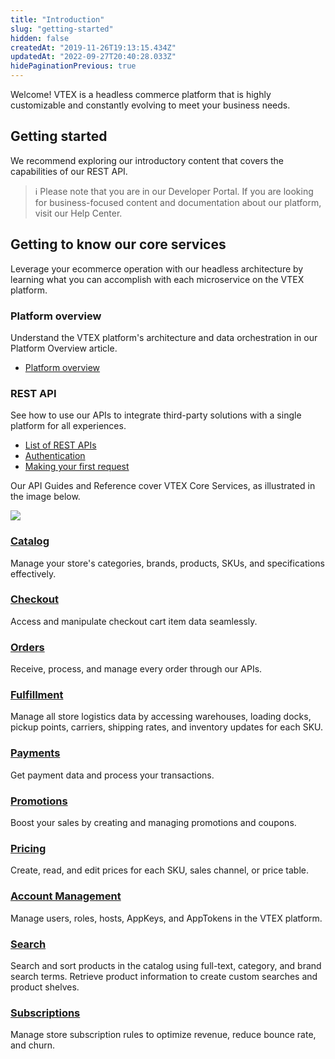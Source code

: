 ```yaml
---
title: "Introduction"
slug: "getting-started"
hidden: false
createdAt: "2019-11-26T19:13:15.434Z"
updatedAt: "2022-09-27T20:40:28.033Z"
hidePaginationPrevious: true
---
```


Welcome! VTEX is a headless commerce platform that is highly customizable and constantly evolving to meet your business needs.

## Getting started

We recommend exploring our introductory content that covers the capabilities of our REST API.

> ℹ️ Please note that you are in our Developer Portal. If you are looking for business-focused content and documentation about our platform, visit our Help Center.

## Getting to know our core services

Leverage your ecommerce operation with our headless architecture by learning what you can accomplish with each microservice on the VTEX platform.

<OverviewCard icon='Platform'>

### Platform overview

Understand the VTEX platform's architecture and data orchestration in our Platform Overview article.

- [Platform overview](https://developers.vtex.com/vtex-rest-api/docs/getting-started-platform-overview)

</OverviewCard>

<OverviewCard icon='RestApis'>

### REST API

See how to use our APIs to integrate third-party solutions with a single platform for all experiences.

- [List of REST APIs](https://developers.vtex.com/vtex-rest-api/docs/getting-started-list-of-rest-apis)
- [Authentication](https://developers.vtex.com/vtex-rest-api/docs/getting-started-authentication)
- [Making your first request](https://developers.vtex.com/vtex-rest-api/docs/getting-started-making-your-first-request)

</OverviewCard>

Our API Guides and Reference cover VTEX Core Services, as illustrated in the image below.

![](https://github.com/vtexdocs/dev-portal-content/blob/main/docs/guides/Getting-Started/getting-started/getting-started.png?raw=true)

<OverviewCard icon='Catalog'>

### [Catalog](https://developers.vtex.com/docs/guides/catalog-overview)

Manage your store's categories, brands, products, SKUs, and specifications effectively.

</OverviewCard>

<OverviewCard icon='Checkout'>

### [Checkout](https://developers.vtex.com/docs/guides/checkout-overview)

Access and manipulate checkout cart item data seamlessly.

</OverviewCard>

<OverviewCard icon='Orders'>

### [Orders](https://developers.vtex.com/docs/guides/orders-overview)

Receive, process, and manage every order through our APIs.

</OverviewCard>

<OverviewCard icon='Fulfillment'>

### [Fulfillment](https://developers.vtex.com/docs/guides/fulfillment)

Manage all store logistics data by accessing warehouses, loading docks, pickup points, carriers, shipping rates, and inventory updates for each SKU.  

</OverviewCard>


<OverviewCard icon='Payments'>

### [Payments](https://developers.vtex.com/docs/guides/payments-overview)

Get payment data and process your transactions.

</OverviewCard>


<OverviewCard icon='Promotions'>

### [Promotions](https://developers.vtex.com/docs/guides/promotions-overview)

Boost your sales by creating and managing promotions and coupons.

</OverviewCard>


<OverviewCard icon='Pricing'>

### [Pricing](https://developers.vtex.com/docs/guides/pricing-overview)

Create, read, and edit prices for each SKU, sales channel, or price table.

</OverviewCard>


<OverviewCard icon='AccountManagement'>

### [Account Management](https://developers.vtex.com/vtex-rest-api/docs/account-management)

Manage users, roles, hosts, AppKeys, and AppTokens in the VTEX platform.

</OverviewCard>


<OverviewCard icon='StoreSearch'>

### [Search](https://developers.vtex.com/docs/guides/search-overview)

Search and sort products in the catalog using full-text, category, and brand search terms. Retrieve product information to create custom searches and product shelves.

</OverviewCard>


<OverviewCard icon='Subscriptions'>

### [Subscriptions](https://developers.vtex.com/docs/guides/subscriptionsw)

Manage store subscription rules to optimize revenue, reduce bounce rate, and churn.

</OverviewCard>
